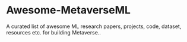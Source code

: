 # Awesome-MetaverseML
A curated list of awesome ML research papers, projects, code, dataset, resources etc. for building Metaverse..
